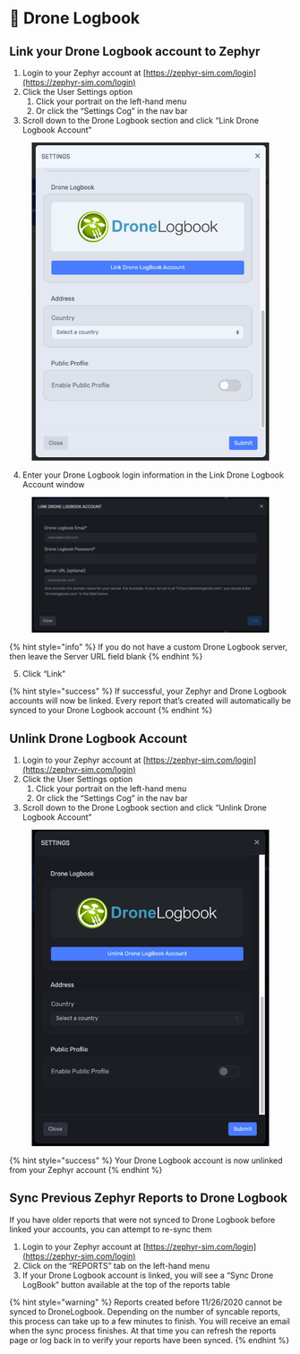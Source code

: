 # 📒 Drone Logbook

## Link your Drone Logbook account to Zephyr <a href="#link-your-drone-logbook-account-to-zephyr" id="link-your-drone-logbook-account-to-zephyr"></a>

1. Login to your Zephyr account at [https://zephyr-sim.com/login](https://zephyr-sim.com/login)
2. Click the User Settings option
   1. Click your portrait on the left-hand menu
   2. Or click the “Settings Cog” in the nav bar
3. Scroll down to the Drone Logbook section and click “Link Drone Logbook Account”

<figure><img src="../.gitbook/assets/image (8) (1) (1) (1).png" alt=""><figcaption></figcaption></figure>

4. &#x20;Enter your Drone Logbook login information in the Link Drone Logbook Account window

<figure><img src="../.gitbook/assets/image (9) (1) (1).png" alt=""><figcaption></figcaption></figure>

{% hint style="info" %}
If you do not have a custom Drone Logbook server, then leave the Server URL field blank
{% endhint %}

5. Click “Link”

{% hint style="success" %}
If successful, your Zephyr and Drone Logbook accounts will now be linked. Every report that’s created will automatically be synced to your Drone Logbook account
{% endhint %}

## Unlink Drone Logbook Account <a href="#unlink-drone-logbook-account" id="unlink-drone-logbook-account"></a>

1. Login to your Zephyr account at [https://zephyr-sim.com/login](https://zephyr-sim.com/login)
2. Click the User Settings option
   1. Click your portrait on the left-hand menu
   2. Or click the “Settings Cog” in the nav bar
3. Scroll down to the Drone Logbook section and click “Unlink Drone Logbook Account”

<figure><img src="../.gitbook/assets/image (10) (1) (1).png" alt=""><figcaption></figcaption></figure>

{% hint style="success" %}
Your Drone Logbook account is now unlinked from your Zephyr account
{% endhint %}

## Sync Previous Zephyr Reports to Drone Logbook <a href="#sync-previous-zephyr-reports-to-drone-logbook" id="sync-previous-zephyr-reports-to-drone-logbook"></a>

If you have older reports that were not synced to Drone Logbook before linked your accounts, you can attempt to re-sync them

1. Login to your Zephyr account at [https://zephyr-sim.com/login](https://zephyr-sim.com/login)
2. Click on the “REPORTS” tab on the left-hand menu
3. If your Drone Logbook account is linked, you will see a “Sync Drone LogBook” button available at the top of the reports table

{% hint style="warning" %}
Reports created before 11/26/2020 cannot be synced to DroneLogbook. Depending on the number of syncable reports, this process can take up to a few minutes to finish. You will receive an email when the sync process finishes. At that time you can refresh the reports page or log back in to verify your reports have been synced.
{% endhint %}
